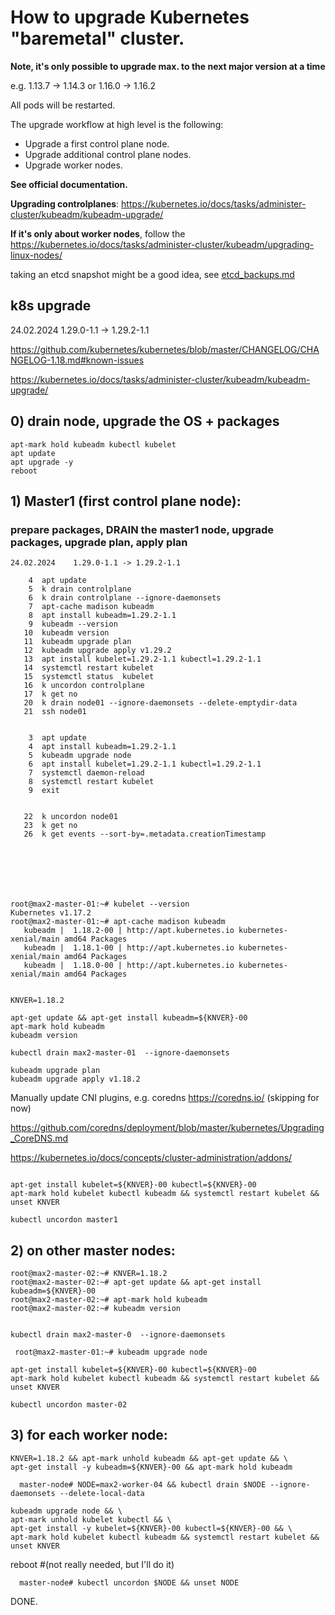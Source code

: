 # How to upgrade Kubernetes "baremetal" cluster.

**Note, it's only possible to upgrade max. to the next major version at a time**

e.g. 1.13.7 -> 1.14.3 or 1.16.0 -> 1.16.2

All pods will be restarted.


The upgrade workflow at high level is the following:

- Upgrade a first control plane node.
- Upgrade additional control plane nodes.
- Upgrade worker nodes.


**See official documentation.**

**Upgrading controlplanes**:
https://kubernetes.io/docs/tasks/administer-cluster/kubeadm/kubeadm-upgrade/

**If it's only about worker nodes**, follow the
https://kubernetes.io/docs/tasks/administer-cluster/kubeadm/upgrading-linux-nodes/


taking an etcd snapshot might be a good idea, see [etcd_backups.md](etcd_backups.md)



## k8s upgrade

24.02.2024    1.29.0-1.1 -> 1.29.2-1.1


https://github.com/kubernetes/kubernetes/blob/master/CHANGELOG/CHANGELOG-1.18.md#known-issues

https://kubernetes.io/docs/tasks/administer-cluster/kubeadm/kubeadm-upgrade/




## 0) drain node, upgrade the OS + packages

```
apt-mark hold kubeadm kubectl kubelet
apt update
apt upgrade -y
reboot
```




## 1) Master1 (first control plane node):


### prepare packages, DRAIN the master1 node, upgrade packages, upgrade plan, apply plan

```
24.02.2024    1.29.0-1.1 -> 1.29.2-1.1

    4  apt update
    5  k drain controlplane
    6  k drain controlplane --ignore-daemonsets
    7  apt-cache madison kubeadm
    8  apt install kubeadm=1.29.2-1.1
    9  kubeadm --version
   10  kubeadm version
   11  kubeadm upgrade plan
   12  kubeadm upgrade apply v1.29.2
   13  apt install kubelet=1.29.2-1.1 kubectl=1.29.2-1.1
   14  systemctl restart kubelet
   15  systemctl status  kubelet
   16  k uncordon controlplane
   17  k get no
   20  k drain node01 --ignore-daemonsets --delete-emptydir-data
   21  ssh node01


    3  apt update
    4  apt install kubeadm=1.29.2-1.1
    5  kubeadm upgrade node
    6  apt install kubelet=1.29.2-1.1 kubectl=1.29.2-1.1
    7  systemctl daemon-reload
    8  systemctl restart kubelet
    9  exit


   22  k uncordon node01
   23  k get no
   26  k get events --sort-by=.metadata.creationTimestamp







root@max2-master-01:~# kubelet --version
Kubernetes v1.17.2
root@max2-master-01:~# apt-cache madison kubeadm
   kubeadm |  1.18.2-00 | http://apt.kubernetes.io kubernetes-xenial/main amd64 Packages
   kubeadm |  1.18.1-00 | http://apt.kubernetes.io kubernetes-xenial/main amd64 Packages
   kubeadm |  1.18.0-00 | http://apt.kubernetes.io kubernetes-xenial/main amd64 Packages


KNVER=1.18.2

apt-get update && apt-get install kubeadm=${KNVER}-00
apt-mark hold kubeadm
kubeadm version

kubectl drain max2-master-01  --ignore-daemonsets

kubeadm upgrade plan
kubeadm upgrade apply v1.18.2
```


Manually update CNI plugins, e.g. coredns https://coredns.io/ (skipping for now)

 https://github.com/coredns/deployment/blob/master/kubernetes/Upgrading_CoreDNS.md

 https://kubernetes.io/docs/concepts/cluster-administration/addons/

```

apt-get install kubelet=${KNVER}-00 kubectl=${KNVER}-00
apt-mark hold kubelet kubectl kubeadm && systemctl restart kubelet && unset KNVER

kubectl uncordon master1
```



## 2) on other master nodes:


```
root@max2-master-02:~# KNVER=1.18.2
root@max2-master-02:~# apt-get update && apt-get install kubeadm=${KNVER}-00
root@max2-master-02:~# apt-mark hold kubeadm
root@max2-master-02:~# kubeadm version
```

```

kubectl drain max2-master-0  --ignore-daemonsets
```

```
 root@max2-master-01:~# kubeadm upgrade node
```


```
apt-get install kubelet=${KNVER}-00 kubectl=${KNVER}-00
apt-mark hold kubelet kubectl kubeadm && systemctl restart kubelet && unset KNVER

kubectl uncordon master-02
```


## 3) for each worker node:

```
KNVER=1.18.2 && apt-mark unhold kubeadm && apt-get update && \
apt-get install -y kubeadm=${KNVER}-00 && apt-mark hold kubeadm
```


```
  master-node# NODE=max2-worker-04 && kubectl drain $NODE --ignore-daemonsets --delete-local-data
```


```
kubeadm upgrade node && \
apt-mark unhold kubelet kubectl && \
apt-get install -y kubelet=${KNVER}-00 kubectl=${KNVER}-00 && \
apt-mark hold kubelet kubectl kubeadm && systemctl restart kubelet && unset KNVER
```


reboot #(not really needed, but I'll do it)

```
  master-node# kubectl uncordon $NODE && unset NODE 
```


DONE.
